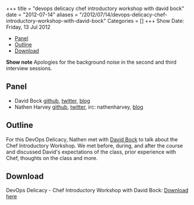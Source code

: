 +++
title = "devops delicacy chef introductory workshop with david bock"
date = "2012-07-14"
aliases = "/2012/07/14/devops-delicacy-chef-introductory-workshop-with-david-bock"
Categories = []
+++
Show Date:  Friday, 13 Jul 2012

* [Panel](http://foodfightshow.org/2012/07/devops-delicacy-chef-introductory-workshop-with-david-bock.html#panel)
* [Outline](http://foodfightshow.org/2012/07/devops-delicacy-chef-introductory-workshop-with-david-bock.html#outline)
* [Download](http://traffic.libsyn.com/foodfight/FoodFightShow-Delicacy-IntroToChefCourse.mp3 )

**Show note** Apologies for the background noise in the second and third interview sessions.

<!-- more -->

Panel<a name="panel"></a>
-----

* David Bock [github](https://github.com/bokmann), [twitter](https://twitter.com/bokmann), [blog](http://blogs.codesherpas.com/)
* Nathen Harvey [github](http://github.com/nathenharvey), [twitter](http://twitter.com/nathenharvey), irc: nathenharvey, [blog](http://nathenharvey.com)

Outline<a name="outline"></a>
-------
For this DevOps Delicacy, Nathen met with [David Bock](https://github.com/bokmann) to talk about the Chef Introductory Workshop.  We met before, during, and after the course and discussed David's expectations of the class, prior experience with Chef, thoughts on the class and more.

Download
--------

DevOps Delicacy - Chef Introductory Workshop with David Bock:  [Download here](http://traffic.libsyn.com/foodfight/FoodFightShow-Delicacy-IntroToChefCourse.mp3)

